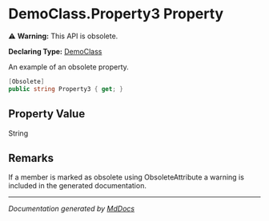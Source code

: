 # DemoClass.Property3 Property

⚠️ **Warning:** This API is obsolete.

**Declaring Type:** [DemoClass](../Type.md)

An example of an obsolete property.

```csharp
[Obsolete]
public string Property3 { get; }
```

## Property Value

String

## Remarks

If a member is marked as obsolete using ObsoleteAttribute a warning is included in the generated documentation.

___

*Documentation generated by [MdDocs](https://github.com/ap0llo/mddocs)*
